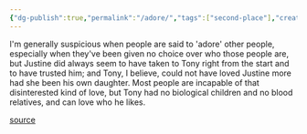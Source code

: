 ```yaml
---
{"dg-publish":true,"permalink":"/adore/","tags":["second-place"],"created":"","updated":""}
---
```


I'm generally suspicious when people are said to 'adore' other people, especially when they've been given no choice over who those people are, but Justine did always seem to have taken to Tony right from the start and to have trusted him; and Tony, I believe, could not have loved Justine more had she been his own daughter. Most people are incapable of that disinterested kind of love, but Tony had no biological children and no blood relatives, and can love who he likes.

[source](https://www.goodreads.com/book/show/54785558-second-place)